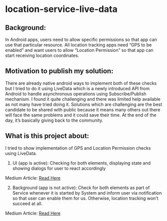 # location-service-live-data

## Background:

In Android apps, users need to allow specific permissions so that app can use that particular resource. All location tracking apps need “GPS to be enabled” and want users to allow “Location Permission” so that app can start receiving location coordinates. 

## Motivation to publish my solution:

There are already native android ways to implement both of these checks but I tried to do it using LiveData which is a newly introduced API from Android to handle asynchronous operations using Subscribe/Publish mechanism. I found it quite challenging and there was limited help available as not many have tried doing it. Solutions which are challenging are the best candidate to be shared with public because it means many others out there will face the same problems and it could save their time. At the end of the day, it’s basically giving back to the community. 

## What is this project about:

I tried to show implementation of GPS and Location Permission checks using LiveData. 

1) UI (app is active): Checking for both elements, displaying state and showing dialogs for user to react accordingly

Medium Article: [Read Here](https://medium.com/ki-labs-engineering/monitoring-gps-and-location-permission-checks-using-livedata-part-1-278907344b77)

2) Background (app is not active): Check for both elements as part of Service whenever it is started by System and inform user via notification so that user can enable them for us. Otherwise, location tracking won’t succeed at all.

Medium Article: [Read Here](https://medium.com/ki-labs-engineering/monitoring-gps-and-location-permission-checks-using-livedata-part-2-d8822ab951a6)
